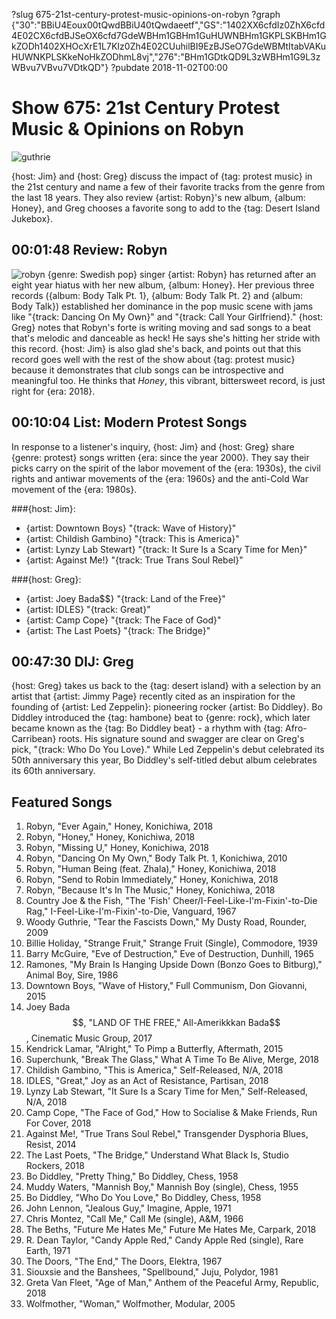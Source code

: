 ?slug 675-21st-century-protest-music-opinions-on-robyn
?graph {"30":"BBiU4Eoux00tQwdBBiU40tQwdaeetf","GS":"1402XX6cfdIz0ZhX6cfd4E02CX6cfdBJSeOX6cfd7GdeWBHm1GBHm1GuHUWNBHm1GKPLSKBHm1GkZODh1402XHOcXrE1L7KIz0Zh4E02CUuhilBI9EzBJSeO7GdeWBMtItabVAKuHUWNKPLSKkeNoHkZODhmL8vj","276":"BHm1GDtkQD9L3zWBHm1G9L3zWBvu7VBvu7VDtkQD"}
?pubdate 2018-11-02T00:00

# Show 675: 21st Century Protest Music & Opinions on Robyn

![guthrie](//static.soundopinions.org/images/2018/guthrie.jpg)

{host: Jim} and {host: Greg} discuss the impact of {tag: protest music} in the 21st century and name a few of their favorite tracks from the genre from the last 18 years. They also review {artist: Robyn}'s new album, {album: Honey}, and Greg chooses a favorite song to add to the {tag: Desert Island Jukebox}.


## 00:01:48 Review: Robyn
![robyn](//static.soundopinions.org/images/2018/robyn_honey.jpg)
{genre: Swedish pop} singer {artist: Robyn} has returned after an eight year hiatus with her new album, {album: Honey}. Her previous three records ({album: Body Talk Pt. 1}, {album: Body Talk Pt. 2} and {album: Body Talk}) established her dominance in the pop music scene with jams like "{track: Dancing On My Own}" and "{track: Call Your Girlfriend}." {host: Greg} notes that Robyn's forte is writing moving and sad songs to a beat that's melodic and danceable as heck! He says she's hitting her stride with this record. {host: Jim} is also glad she's back, and points out that this record goes well with the rest of the show about {tag: protest music} because it demonstrates that club songs can be introspective and meaningful too. He thinks that *Honey*, this vibrant, bittersweet record, is just right for {era: 2018}.


## 00:10:04 List: Modern Protest Songs
In response to a listener's inquiry, {host: Jim} and {host: Greg} share {genre: protest} songs written {era: since the year 2000}. They say their picks carry on the spirit of the labor movement of the {era: 1930s}, the civil rights and antiwar movements of the {era: 1960s} and the anti-Cold War movement of the {era: 1980s}. 

###{host: Jim}: 
- {artist: Downtown Boys} "{track: Wave of History}"
- {artist: Childish Gambino} "{track: This is America}"
- {artist: Lynzy Lab Stewart} "{track: It Sure Is a Scary Time for Men}"
- {artist: Against Me!} "{track: True Trans Soul Rebel}"

###{host: Greg}: 
- {artist: Joey Bada$$} "{track: Land of the Free}"
- {artist: IDLES} "{track: Great}"
- {artist: Camp Cope} "{track: The Face of God}"
- {artist: The Last Poets} "{track: The Bridge}"


## 00:47:30 DIJ: Greg

{host: Greg} takes us back to the {tag: desert island} with a selection by an artist that {artist: Jimmy Page} recently cited as an inspiration for the founding of {artist: Led Zeppelin}: pioneering rocker {artist: Bo Diddley}. Bo Diddley introduced the {tag: hambone} beat to {genre: rock}, which later became known as the {tag: Bo Diddley beat} - a rhythm with {tag: Afro-Carribean} roots. His signature sound and swagger are clear on Greg's pick, "{track: Who Do You Love}." While Led Zeppelin's debut celebrated its 50th anniversary this year, Bo Diddley's self-titled debut album celebrates its 60th anniversary.

## Featured Songs

1. Robyn, "Ever Again," Honey, Konichiwa, 2018
1. Robyn, "Honey," Honey, Konichiwa, 2018
1. Robyn, "Missing U," Honey, Konichiwa, 2018
1. Robyn, "Dancing On My Own," Body Talk Pt. 1, Konichiwa, 2010
1. Robyn, "Human Being (feat. Zhala)," Honey, Konichiwa, 2018
1. Robyn, "Send to Robin Immediately," Honey, Konichiwa, 2018
1. Robyn, "Because It's In The Music," Honey, Konichiwa, 2018
1. Country Joe & the Fish, "The 'Fish' Cheer/I-Feel-Like-I'm-Fixin'-to-Die Rag," I-Feel-Like-I'm-Fixin'-to-Die, Vanguard, 1967
1. Woody Guthrie, "Tear the Fascists Down," My Dusty Road, Rounder, 2009
1. Billie Holiday, "Strange Fruit," Strange Fruit (Single), Commodore, 1939
1. Barry McGuire, "Eve of Destruction," Eve of Destruction, Dunhill, 1965
1. Ramones, "My Brain Is Hanging Upside Down (Bonzo Goes to Bitburg)," Animal Boy, Sire, 1986
1. Downtown Boys, "Wave of History," Full Communism, Don Giovanni, 2015
1. Joey Bada$$, "LAND OF THE FREE," All-Amerikkkan Bada$$, Cinematic Music Group, 2017
1. Kendrick Lamar, "Alright," To Pimp a Butterfly, Aftermath, 2015
1. Superchunk, "Break The Glass," What A Time To Be Alive, Merge, 2018
1. Childish Gambino, "This is America," Self-Released, N/A, 2018
1. IDLES, "Great," Joy as an Act of Resistance, Partisan, 2018
1. Lynzy Lab Stewart, "It Sure Is a Scary Time for Men," Self-Released, N/A, 2018
1. Camp Cope, "The Face of God," How to Socialise & Make Friends, Run For Cover, 2018
1. Against Me!, "True Trans Soul Rebel," Transgender Dysphoria Blues, Resist, 2014
1. The Last Poets, "The Bridge," Understand What Black Is, Studio Rockers, 2018
1. Bo Diddley, "Pretty Thing," Bo Diddley, Chess, 1958
1. Muddy Waters, "Mannish Boy," Mannish Boy (single), Chess, 1955
1. Bo Diddley, "Who Do You Love," Bo Diddley, Chess, 1958
1. John Lennon, "Jealous Guy," Imagine, Apple, 1971
1. Chris Montez, "Call Me," Call Me (single), A&M, 1966
1. The Beths, "Future Me Hates Me," Future Me Hates Me, Carpark, 2018
1. R. Dean Taylor, "Candy Apple Red," Candy Apple Red (single), Rare Earth, 1971
1. The Doors, "The End," The Doors, Elektra, 1967
1. Siouxsie and the Banshees, "Spellbound," Juju, Polydor, 1981
1. Greta Van Fleet, "Age of Man," Anthem of the Peaceful Army, Republic, 2018
1. Wolfmother, "Woman," Wolfmother, Modular, 2005
